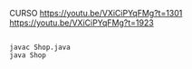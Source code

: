 CURSO https://youtu.be/VXiCiPYqFMg?t=1301
https://youtu.be/VXiCiPYqFMg?t=1923


```console

javac Shop.java
java Shop
```